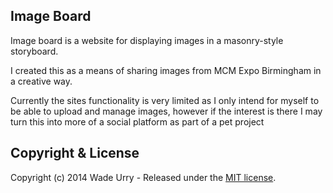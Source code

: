 ## Image Board

Image board is a website for displaying images in a masonry-style storyboard.

I created this as a means of sharing images from MCM Expo Birmingham in a creative way.

Currently the sites functionality is very limited as I only intend for myself to be able to upload and manage images, however if the interest is there I may turn this into more of a social platform as part of a pet project

## Copyright & License

Copyright (c) 2014 Wade Urry - Released under the [MIT license](LICENSE).
